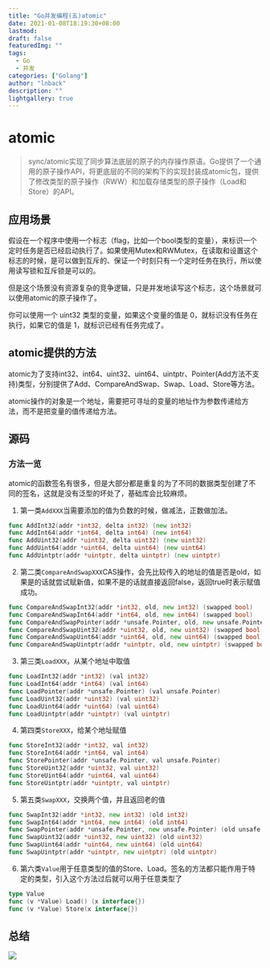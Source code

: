 ```yaml
---
title: "Go并发编程(五)atomic"
date: 2021-01-08T18:19:30+08:00
lastmod: 
draft: false
featuredImg: ""
tags: 
  - Go
  - 并发
categories: ["Golang"]
author: "lnback"
description: ""
lightgallery: true
---
```


# atomic
> sync/atomic实现了同步算法底层的原子的内存操作原语。Go提供了一个通用的原子操作API，将更底层的不同的架构下的实现封装成atomic包，提供了修改类型的原子操作（RWW）和加载存储类型的原子操作（Load和Store）的API。

## 应用场景
假设在一个程序中使用一个标志（flag，比如一个bool类型的变量），来标识一个定时任务是否已经启动执行了。如果使用Mutex和RWMutex，在读取和设置这个标志的时候，是可以做到互斥的、保证一个时刻只有一个定时任务在执行，所以使用读写锁和互斥锁是可以的。

但是这个场景没有资源复杂的竞争逻辑，只是并发地读写这个标志，这个场景就可以使用atomic的原子操作了。

你可以使用一个 uint32 类型的变量，如果这个变量的值是 0，就标识没有任务在执行，如果它的值是 1，就标识已经有任务完成了。
## atomic提供的方法
atomic为了支持int32、int64、uint32、uint64、uintptr、Pointer(Add方法不支持)类型，分别提供了Add、CompareAndSwap、Swap、Load、Store等方法。

atomic操作的对象是一个地址，需要把可寻址的变量的地址作为参数传递给方法，而不是把变量的值传递给方法。

## 源码

### 方法一览
atomic的函数签名有很多，但是大部分都是重复的为了不同的数据类型创建了不同的签名，这就是没有泛型的坏处了，基础库会比较麻烦。

1.  第一类`AddXXX`当需要添加的值为负数的时候，做减法，正数做加法。
```go
func AddInt32(addr *int32, delta int32) (new int32)
func AddInt64(addr *int64, delta int64) (new int64)
func AddUint32(addr *uint32, delta uint32) (new uint32)
func AddUint64(addr *uint64, delta uint64) (new uint64)
func AddUintptr(addr *uintptr, delta uintptr) (new uintptr)
```
2.  第二类`CompareAndSwapXXX`CAS操作，会先比较传入的地址的值是否是old，如果是的话就尝试赋新值，如果不是的话就直接返回false，返回true时表示赋值成功。
```go
func CompareAndSwapInt32(addr *int32, old, new int32) (swapped bool)
func CompareAndSwapInt64(addr *int64, old, new int64) (swapped bool)
func CompareAndSwapPointer(addr *unsafe.Pointer, old, new unsafe.Pointer) (swapped bool)
func CompareAndSwapUint32(addr *uint32, old, new uint32) (swapped bool)
func CompareAndSwapUint64(addr *uint64, old, new uint64) (swapped bool)
func CompareAndSwapUintptr(addr *uintptr, old, new uintptr) (swapped bool)
```
3.  第三类`LoadXXX`，从某个地址中取值
```go
func LoadInt32(addr *int32) (val int32)
func LoadInt64(addr *int64) (val int64)
func LoadPointer(addr *unsafe.Pointer) (val unsafe.Pointer)
func LoadUint32(addr *uint32) (val uint32)
func LoadUint64(addr *uint64) (val uint64)
func LoadUintptr(addr *uintptr) (val uintptr)
```
4.  第四类`StoreXXX`，给某个地址赋值
```go
func StoreInt32(addr *int32, val int32)
func StoreInt64(addr *int64, val int64)
func StorePointer(addr *unsafe.Pointer, val unsafe.Pointer)
func StoreUint32(addr *uint32, val uint32)
func StoreUint64(addr *uint64, val uint64)
func StoreUintptr(addr *uintptr, val uintptr)
```
5.  第五类`SwapXXX`，交换两个值，并且返回老的值
```go
func SwapInt32(addr *int32, new int32) (old int32)
func SwapInt64(addr *int64, new int64) (old int64)
func SwapPointer(addr *unsafe.Pointer, new unsafe.Pointer) (old unsafe.Pointer)
func SwapUint32(addr *uint32, new uint32) (old uint32)
func SwapUint64(addr *uint64, new uint64) (old uint64)
func SwapUintptr(addr *uintptr, new uintptr) (old uintptr)
```

6.  第六类`Value`用于任意类型的值的Store、Load。签名的方法都只能作用于特定的类型，引入这个方法过后就可以用于任意类型了
```go
type Value
func (v *Value) Load() (x interface{})
func (v *Value) Store(x interface{})
```

## 总结

![](https://cdn.jsdelivr.net/gh/lnback/imgbed/img/20210113173525.jpg)

